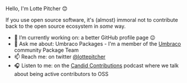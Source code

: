 Hello, I'm Lotte Pitcher 😊 

If you use open source software, it's (almost) immoral not to contribute back to the open source ecosystem in _some_ way.

- 🔭 I’m currently working on: a better GitHub profile page 😉
- 💬 Ask me about: Umbraco Packages - I'm a member of the [Umbraco](https://umbraco.com/) community Package Team
- 📫 Reach me: on twitter [@lottepitcher](https://www.twitter.com/lottepitcher)
- 🎧 Listen to me: on the [Candid Contributions](https://candidcontributions.com/) podcast where we talk about being active contributors to OSS

<!--
**LottePitcher/LottePitcher** is a ✨ _special_ ✨ repository because its `README.md` (this file) appears on your GitHub profile.

Here are some ideas to get you started:

- 🔭 I’m currently working on ...
- 🌱 I’m currently learning ...
- 👯 I’m looking to collaborate on ...
- 🤔 I’m looking for help with ...
- 💬 Ask me about ...
- 📫 How to reach me: ...
- 😄 Pronouns: ...
- ⚡ Fun fact: ...
-->
